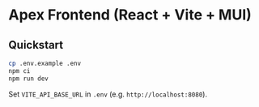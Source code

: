# Apex Frontend (React + Vite + MUI)

## Quickstart
```bash
cp .env.example .env
npm ci
npm run dev
```
Set `VITE_API_BASE_URL` in `.env` (e.g. `http://localhost:8080`).
